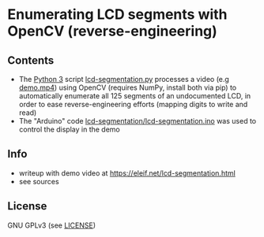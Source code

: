 # Enumerating LCD segments with OpenCV (reverse-engineering)

## Contents
- The [Python 3](https://www.python.org/downloads/) script [lcd-segmentation.py](lcd-segmentation.py) processes a video (e.g [demo.mp4](demo.mp4)) using OpenCV (requires NumPy, install both via pip) to automatically enumerate all 125 segments of an undocumented LCD, in order to ease reverse-engineering efforts (mapping digits to write and read)
- The "Arduino" code [lcd-segmentation/lcd-segmentation.ino](lcd-segmentation/lcd-segmentation.ino) was used to control the display in the demo

## Info
- writeup with demo video at https://eleif.net/lcd-segmentation.html
- see sources

## License

GNU GPLv3 (see [LICENSE](LICENSE))
